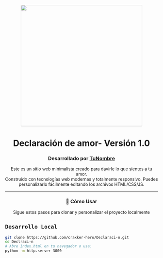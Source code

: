 <div align="center">
<img src="https://raw.githubusercontent.com/craxker-hero/Declaraci-n/main/assets/preview.png" width="400">
<h1>
Declaración de amor- Versión 1.0
</h1>
</div>

<div align="center">
<h3>
Desarrollado por <a href="https://github.com/tuusuario">TuNombre</a>
</h3>
</div>

<div align="center">
<p>
Este es un sitio web minimalista creado para davirle lo que sientes a tu amor. 
<br>
Construido con tecnologías web modernas y totalmente responsivo. Puedes personalizarlo fácilmente editando los archivos HTML/CSS/JS.
</p>
</div>

---
<div align="center">
<h3>
🚀 Cómo Usar
</h3>
<p>
Sigue estos pasos para clonar y personalizar el proyecto localmente
</p>
</div>

## `Desarrollo Local`
```bash
git clone https://github.com/craxker-hero/Declaraci-n.git
cd Declraci-n
# Abre index.html en tu navegador o usa:
python -m http.server 3000
